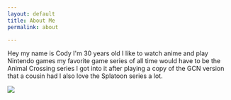 ```yaml
---
layout: default
title: About Me
permalink: about

---
```

Hey my name is Cody I'm 30 years old I like to watch anime and play Nintendo games my favorite game series of all time would have to be the Animal Crossing series I got into it after playing a copy of the GCN version that a cousin had I also love the Splatoon series a lot.

![](https://res.cloudinary.com/dgzrtvctq/image/upload/v1612029156/codysisabelledrawing_ywoddy.png)